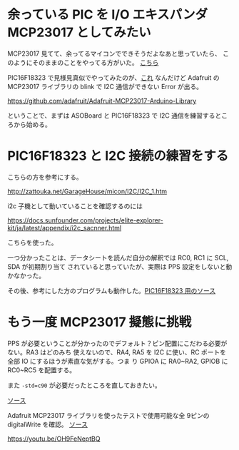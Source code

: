 # 余っている PIC を I/O エキスパンダ MCP23017 としてみたい

MCP23017 見てて、余ってるマイコンでできそうだよなあと思っていたら、
このようにそのままのことをやってる方がいた。
[こちら](
https://kikyoya.wordpress.com/2017/12/04/
)

PIC16F18323 で見様見真似でやってみたのが、[これ](./pic16f18323/main.c) なんだけど Adafruit
の MCP23017 ライブラリの blink で I2C 通信ができない Error が出る。

https://github.com/adafruit/Adafruit-MCP23017-Arduino-Library

ということで、まずは ASOBoard と PIC16F18323 で I2C 通信を練習するところから始める。

# PIC16F18323 と I2C 接続の練習をする

こちらの方を参考にする。

http://zattouka.net/GarageHouse/micon/I2C/I2C_1.htm

i2c 子機として動いていることを確認するのには

https://docs.sunfounder.com/projects/elite-explorer-kit/ja/latest/appendix/i2c_sacnner.html

こちらを使った。

一つ分かったことは、データシートを読んだ自分の解釈では RC0, RC1 に SCL, SDA が初期割り当て
されていると思っていたが、実際は PPS 設定をしないと動かなかった。

その後、参考にした方のプログラムも動作した。[PIC16F18323 用のソース](
./pic16f18323/i2c2asoboard/)

# もう一度 MCP23017 擬態に挑戦

PPS が必要ということが分かったのでデフォルト？ピン配置にこだわる必要がない。RA3 はどのみち
使えないので、RA4, RA5 を I2C に使い、RC ポートを全部 IO にするほうが素直な気がする。つま
り GPIOA に RA0~RA2, GPIOB に RC0~RC5 を配置する。

また ```-std=c90``` が必要だったところを直しておきたい。

[ソース](./pic16f18323/true_main.c)

Adafruit MCP23017 ライブラリを使ったテストで使用可能な全 9ピンの digitalWrite を確認。
[ソース](./arduino/mcp23017_blink/mcp23017_blink.ino)

https://youtu.be/OH9FeNeptBQ
